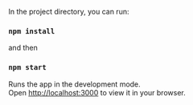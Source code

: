 In the project directory, you can run:

### `npm install`

and then

### `npm start`

Runs the app in the development mode.\
Open [http://localhost:3000](http://localhost:3000) to view it in your browser.
